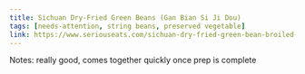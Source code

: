 ```yaml
---
title: Sichuan Dry-Fried Green Beans (Gan Bian Si Ji Dou)
tags: [needs-attention, string beans, preserved vegetable]
link: https://www.seriouseats.com/sichuan-dry-fried-green-bean-broiled-food-lab-recipe
---
```

Notes: really good, comes together quickly once prep is complete

